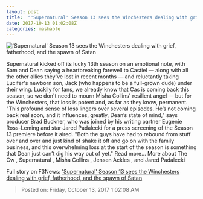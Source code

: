 ```yaml
---
layout: post
title:  "'Supernatural' Season 13 sees the Winchesters dealing with grief, fatherhood, and the spawn of Satan"
date: 2017-10-13 01:02:08Z
categories: mashable
---
```


!['Supernatural' Season 13 sees the Winchesters dealing with grief, fatherhood, and the spawn of Satan](https://i.amz.mshcdn.com/zH-xSLrdKbcLbQ5c2HXADo-_JvI=/1200x630/2017%2F10%2F13%2F81%2F67de982e4cff468caaa2c79895092f67.a0ff6.jpg)

Supernatural kicked off its lucky 13th season on an emotional note, with Sam and Dean saying a heartbreaking farewell to Castiel — along with all the other allies they've lost in recent months — and reluctantly taking Lucifer's newborn son, Jack (who happens to be a full-grown dude) under their wing. Luckily for fans, we already know that Cas is coming back this season, so we don't need to mourn Misha Collins' resilient angel — but for the Winchesters, that loss is potent and, as far as they know, permanent. "This profound sense of loss lingers over several episodes. He’s not coming back real soon, and it influences, greatly, Dean’s state of mind," says producer Brad Buckner, who was joined by his writing partner Eugenie Ross-Leming and star Jared Padalecki for a press screening of the Season 13 premiere before it aired. "Both the guys have had to rebound from stuff over and over and just kind of shake it off and go on with the family business, and this overwhelming loss at the start of the season is something that Dean just can’t dig his way out of yet." Read more... More about The Cw , Supernatural , Misha Collins , Jensen Ackles , and Jared Padalecki


Full story on F3News: ['Supernatural' Season 13 sees the Winchesters dealing with grief, fatherhood, and the spawn of Satan](http://www.f3nws.com/n/sKMjnG)

> Posted on: Friday, October 13, 2017 1:02:08 AM
